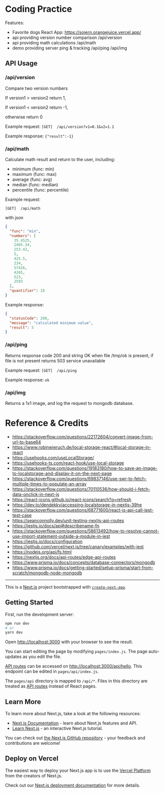 # Coding Practice

Features:

- Favorite dogs React App: https://sojern.orangejuice.vercel.app/
- api providing version number comparison
  /api/version
- api providing math calculations
  /api/math
- demo providing server ping & tracking
  /api/ping
  /api/img

## API Usage

### /api/version

Compare two version numbers

If version1 > version2 return 1,

If version1 < version2 return -1,

otherwise return 0

Example request: `[GET]  /api/version?v1=0.1&v2=1.1`

Example response: `{"result":-1}`

### /api/math

Calculate math result and return to the user, including:

- minimum (func: min)
- maximum (func: max)
- average (func: avg)
- median (func: median)
- percentile (func: percentile)

Example request:

``[GET]  /api/math``

with json

```json
{
  "func": "min",
  "numbers": [
    35.4525,
    2465.34,
    253.42,
    5,
    425.5,
    234,
    57426,
    4265,
    523,
    2593
  ],
  "quantifier": 10
}
```

Example response:

```json
{
  "statusCode": 200,
  "message": "calculated minimum value",
  "result": 5
}
```

### /api/ping

Returns response code 200 and string OK when file /tmp/ok is present, if file is not present returns 503 service
unavailable

Example request: `[GET]  /api/ping`

Example response: `ok`

### /api/img

Returns a 1x1 image, and log the request to mongodb database.

# Reference & Credits

- https://stackoverflow.com/questions/22172604/convert-image-from-url-to-base64
- https://www.robinwieruch.de/local-storage-react/#local-storage-in-react
- https://usehooks.com/useLocalStorage/
- https://usehooks-ts.com/react-hook/use-local-storage
- https://stackoverflow.com/questions/19183180/how-to-save-an-image-to-localstorage-and-display-it-on-the-next-page
- https://stackoverflow.com/questions/69837146/use-swr-to-fetch-multiple-times-to-populate-an-array
- https://stackoverflow.com/questions/70110536/how-should-i-fetch-data-onclick-in-next-js
- https://react-icons.github.io/react-icons/search?q=refresh
- https://dev.to/dendekky/accessing-localstorage-in-nextjs-39he
- https://stackoverflow.com/questions/68771600/react-js-api-call-jest-test-case
- https://seanconnolly.dev/unit-testing-nextjs-api-routes
- https://jestjs.io/docs/api#describename-fn
- https://stackoverflow.com/questions/58613492/how-to-resolve-cannot-use-import-statement-outside-a-module-in-jest
- https://jestjs.io/docs/configuration
- https://github.com/vercel/next.js/tree/canary/examples/with-jest
- https://nodejs.org/api/fs.html
- https://nextjs.org/docs/api-routes/edge-api-routes
- https://www.prisma.io/docs/concepts/database-connectors/mongodb
- https://www.prisma.io/docs/getting-started/setup-prisma/start-from-scratch/mongodb-node-mongodb

---

This is a [Next.js](https://nextjs.org/) project bootstrapped
with [`create-next-app`](https://github.com/vercel/next.js/tree/canary/packages/create-next-app).

## Getting Started

First, run the development server:

```bash
npm run dev
# or
yarn dev
```

Open [http://localhost:3000](http://localhost:3000) with your browser to see the result.

You can start editing the page by modifying `pages/index.js`. The page auto-updates as you edit the file.

[API routes](https://nextjs.org/docs/api-routes/introduction) can be accessed
on [http://localhost:3000/api/hello](http://localhost:3000/api/hello). This endpoint can be edited
in `pages/api/index.js`.

The `pages/api` directory is mapped to `/api/*`. Files in this directory are treated
as [API routes](https://nextjs.org/docs/api-routes/introduction) instead of React pages.

## Learn More

To learn more about Next.js, take a look at the following resources:

- [Next.js Documentation](https://nextjs.org/docs) - learn about Next.js features and API.
- [Learn Next.js](https://nextjs.org/learn) - an interactive Next.js tutorial.

You can check out [the Next.js GitHub repository](https://github.com/vercel/next.js/) - your feedback and contributions
are welcome!

## Deploy on Vercel

The easiest way to deploy your Next.js app is to use
the [Vercel Platform](https://vercel.com/new?utm_medium=default-template&filter=next.js&utm_source=create-next-app&utm_campaign=create-next-app-readme)
from the creators of Next.js.

Check out our [Next.js deployment documentation](https://nextjs.org/docs/deployment) for more details.
